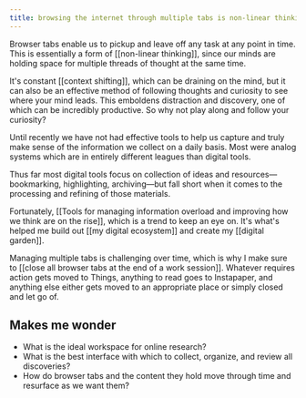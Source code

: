 ```yaml
---
title: browsing the internet through multiple tabs is non-linear thinking
---
```

Browser tabs enable us to pickup and leave off any task at any point in time. This is essentially a form of [[non-linear thinking]], since our minds are holding space for multiple threads of thought at the same time.

It's constant [[context shifting]], which can be draining on the mind, but it can also be an effective method of following thoughts and curiosity to see where your mind leads. This emboldens distraction and discovery, one of which can be incredibly productive. So why not play along and follow your curiosity?

Until recently we have not had effective tools to help us capture and truly make sense of the information we collect on a daily basis. Most were analog systems which are in entirely different leagues than digital tools.

Thus far most digital tools focus on collection of ideas and resources—bookmarking, highlighting, archiving—but fall short when it comes to the processing and refining of those materials.

Fortunately, [[Tools for managing information overload and improving how we think are on the rise]], which is a trend to keep an eye on. It's what's helped me build out [[my digital ecosystem]] and create my [[digital garden]].

Managing multiple tabs is challenging over time, which is why I make sure to [[close all browser tabs at the end of a work session]]. Whatever requires action gets moved to Things, anything to read goes to Instapaper, and anything else either gets moved to an appropriate place or simply closed and let go of.

## Makes me wonder
- What is the ideal workspace for online research?
- What is the best interface with which to collect, organize, and review all discoveries?
- How do browser tabs and the content they hold move through time and resurface as we want them?